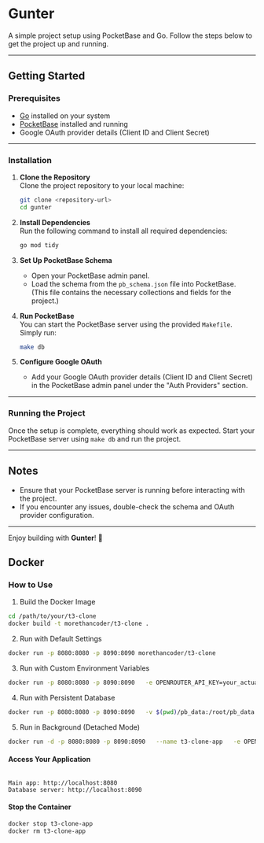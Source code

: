 # Gunter

A simple project setup using PocketBase and Go. Follow the steps below to get the project up and running.

---

## Getting Started

### Prerequisites
- [Go](https://go.dev/) installed on your system
- [PocketBase](https://pocketbase.io/) installed and running
- Google OAuth provider details (Client ID and Client Secret)

---

### Installation

1. **Clone the Repository**  
   Clone the project repository to your local machine:
   ```bash
   git clone <repository-url>
   cd gunter
   ```

2. **Install Dependencies**  
   Run the following command to install all required dependencies:
   ```bash
   go mod tidy
   ```

3. **Set Up PocketBase Schema**  
   - Open your PocketBase admin panel.
   - Load the schema from the `pb_schema.json` file into PocketBase.  
     (This file contains the necessary collections and fields for the project.)

4. **Run PocketBase**  
   You can start the PocketBase server using the provided `Makefile`. Simply run:
   ```bash
   make db
   ```

5. **Configure Google OAuth**  
   - Add your Google OAuth provider details (Client ID and Client Secret) in the PocketBase admin panel under the "Auth Providers" section.

---

### Running the Project

Once the setup is complete, everything should work as expected. Start your PocketBase server using `make db` and run the project.

---

## Notes

- Ensure that your PocketBase server is running before interacting with the project.
- If you encounter any issues, double-check the schema and OAuth provider configuration.

---

Enjoy building with **Gunter**! 🎉


## Docker

### How to Use
1. Build the Docker Image
```bash
cd /path/to/your/t3-clone
docker build -t morethancoder/t3-clone .
```
2. Run with Default Settings
```bash
docker run -p 8080:8080 -p 8090:8090 morethancoder/t3-clone
```
3. Run with Custom Environment Variables
```bash
docker run -p 8080:8080 -p 8090:8090   -e OPENROUTER_API_KEY=your_actual_api_key   -e ENV=production   morethancoder/t3-clone
```
4. Run with Persistent Database
```bash
docker run -p 8080:8080 -p 8090:8090   -v $(pwd)/pb_data:/root/pb_data   -e OPENROUTER_API_KEY=your_actual_api_key   morethancoder/t3-clone
```
5. Run in Background (Detached Mode)
```bash
docker run -d -p 8080:8080 -p 8090:8090   --name t3-clone-app   -e OPENROUTER_API_KEY=your_actual_api_key   morethancoder/t3-clone
```

#### Access Your Application
```

Main app: http://localhost:8080
Database server: http://localhost:8090
```
#### Stop the Container
```bash
docker stop t3-clone-app
docker rm t3-clone-app
```
